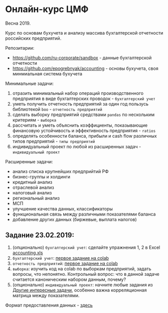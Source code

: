 Онлайн-курс ЦМФ
===============

Весна 2019.

Курс по основам бухучета и анализу массива бухгалтерской отчетности российских предприятий.

Репозитарии:

- <https://github.com/ru-corporate/sandbox> - данные бухгалтерской отчетности
- <https://github.com/epogrebnyak/accounting> - основы бухучета, своя минмиальная система бухучета

Минимальные задачи:
1. отразить минимальный набор операций производственного предприятия в виде бухгалтерских проводок - `бухгалтерский учет`
2. уметь получить отчетность предприятий за один год пользусь библиотекой `boo` - `отчетность предприятий`
3. сделать выборку предприятий средствами `pandas` по нескольким критериям - `выборка`
4. рассчитать и уметь объяснить коэффициенты, показывающие финансовую устойчивость и эффективность предприятия - `ratios`
5. определять особенности баланса, прибыли и cash flow различных типов предприятий - `типы предприятий`
6. индивидуальный проект по любой из расширенных задач - `индивидуальный проект`

Расширенные задачи:
- анализ списка крупнейших предприйтий РФ
- бизнес-группы и холдинги 
- кредитный анализ
- отраслевой анализ 
- налоговый анализ
- региональный анализ 
- МСП
- улучшение качества данных, классификаторы  
- функциональная связь между различными показателями баланса
- добавление других данных (биржевые, выплата налогов)

Задание 23.02.2019:
-------------------

1. (опционально) `бухгалтерский учет`: сделайте упражнения 1, 2 в Excel [accounting.xls](https://github.com/epogrebnyak/accounting/)
2. `бухгалтерский учет`: [первое задание на colab](https://colab.research.google.com/drive/1qhPY5MVTHnW5JawC3a09PYkjA9PI7fhS#scrollTo=Gcyk8VXjEelA)
3. `отчетность предприятий`: [первое задание на colab](https://colab.research.google.com/drive/1BGLalP4rr5FdtXsEzb5oG4sHL5qmgbAS#scrollTo=b69ZTI9VhCxi)
4. `выборка`: изучить код на colab по выборкам предприятий, задать вопросы, что непонятно. 
    Контрольный вопрос: что в данной задаче считается каноническим набором данным, почему?
5. (опционально) `индивидуальный проект`: начните любые задания из [Другие интересные задачи](https://colab.research.google.com/drive/1BGLalP4rr5FdtXsEzb5oG4sHL5qmgbAS#scrollTo=X0QSuMF9J_Wg), особенно важна корреляционная матрица между показателями.

Формат предоставления данных - [здесь](https://github.com/ru-corporate/sandbox/blob/master/student/README.md#%D1%84%D0%BE%D1%80%D0%BC%D0%B0%D1%82-%D1%80%D0%B5%D1%88%D0%B5%D0%BD%D0%B8%D0%B9)
